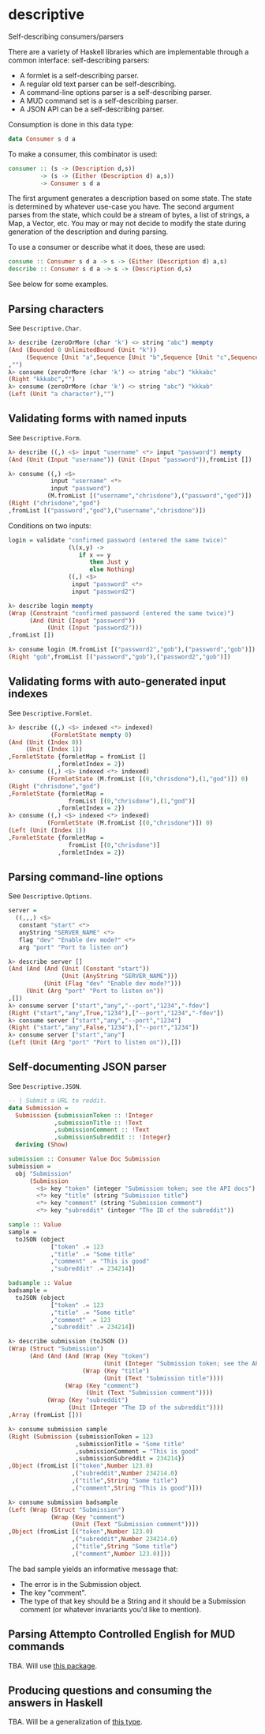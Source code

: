 descriptive
=====

Self-describing consumers/parsers

There are a variety of Haskell libraries which are implementable
through a common interface: self-describing parsers:

* A formlet is a self-describing parser.
* A regular old text parser can be self-describing.
* A command-line options parser is a self-describing parser.
* A MUD command set is a self-describing parser.
* A JSON API can be a self-describing parser.

Consumption is done in this data type:

``` haskell
data Consumer s d a
```

To make a consumer, this combinator is used:

``` haskell
consumer :: (s -> (Description d,s))
         -> (s -> (Either (Description d) a,s))
         -> Consumer s d a
```

The first argument generates a description based on some state. The
state is determined by whatever use-case you have. The second argument
parses from the state, which could be a stream of bytes, a list of
strings, a Map, a Vector, etc. You may or may not decide to modify the
state during generation of the description and during parsing.

To use a consumer or describe what it does, these are used:

``` haskell
consume :: Consumer s d a -> s -> (Either (Description d) a,s)
describe :: Consumer s d a -> s -> (Description d,s)
```

See below for some examples.

## Parsing characters

See `Descriptive.Char`.

``` haskell
λ> describe (zeroOrMore (char 'k') <> string "abc") mempty
(And (Bounded 0 UnlimitedBound (Unit "k"))
     (Sequence [Unit "a",Sequence [Unit "b",Sequence [Unit "c",Sequence []]]])
,"")
λ> consume (zeroOrMore (char 'k') <> string "abc") "kkkabc"
(Right "kkkabc","")
λ> consume (zeroOrMore (char 'k') <> string "abc") "kkkab"
(Left (Unit "a character"),"")
```

## Validating forms with named inputs

See `Descriptive.Form`.

``` haskell
λ> describe ((,) <$> input "username" <*> input "password") mempty
(And (Unit (Input "username")) (Unit (Input "password")),fromList [])

λ> consume ((,) <$>
            input "username" <*>
            input "password")
           (M.fromList [("username","chrisdone"),("password","god")])
(Right ("chrisdone","god")
,fromList [("password","god"),("username","chrisdone")])
```

Conditions on two inputs:

``` haskell
login = validate "confirmed password (entered the same twice)"
                 (\(x,y) ->
                    if x == y
                       then Just y
                       else Nothing)
                 ((,) <$>
                  input "password" <*>
                  input "password2")
```

``` haskell
λ> describe login mempty
(Wrap (Constraint "confirmed password (entered the same twice)")
      (And (Unit (Input "password"))
           (Unit (Input "password2")))
,fromList [])

λ> consume login (M.fromList [("password2","gob"),("password","gob")])
(Right "gob",fromList [("password","gob"),("password2","gob")])
```

## Validating forms with auto-generated input indexes

See `Descriptive.Formlet`.

``` haskell
λ> describe ((,) <$> indexed <*> indexed)
            (FormletState mempty 0)
(And (Unit (Index 0))
     (Unit (Index 1))
,FormletState {formletMap = fromList []
              ,formletIndex = 2})
λ> consume ((,) <$> indexed <*> indexed)
           (FormletState (M.fromList [(0,"chrisdone"),(1,"god")]) 0)
(Right ("chrisdone","god")
,FormletState {formletMap =
                 fromList [(0,"chrisdone"),(1,"god")]
              ,formletIndex = 2})
λ> consume ((,) <$> indexed <*> indexed)
           (FormletState (M.fromList [(0,"chrisdone")]) 0)
(Left (Unit (Index 1))
,FormletState {formletMap =
                 fromList [(0,"chrisdone")]
              ,formletIndex = 2})
```

## Parsing command-line options

See `Descriptive.Options`.

``` haskell
server =
  ((,,,) <$>
   constant "start" <*>
   anyString "SERVER_NAME" <*>
   flag "dev" "Enable dev mode?" <*>
   arg "port" "Port to listen on")
```

``` haskell
λ> describe server []
(And (And (And (Unit (Constant "start"))
               (Unit (AnyString "SERVER_NAME")))
          (Unit (Flag "dev" "Enable dev mode?")))
     (Unit (Arg "port" "Port to listen on"))
,[])
λ> consume server ["start","any","--port","1234","-fdev"]
(Right ("start","any",True,"1234"),["--port","1234","-fdev"])
λ> consume server ["start","any","--port","1234"]
(Right ("start","any",False,"1234"),["--port","1234"])
λ> consume server ["start","any"]
(Left (Unit (Arg "port" "Port to listen on")),[])
```

## Self-documenting JSON parser

See `Descriptive.JSON`.

``` haskell
-- | Submit a URL to reddit.
data Submission =
  Submission {submissionToken :: !Integer
             ,submissionTitle :: !Text
             ,submissionComment :: !Text
             ,submissionSubreddit :: !Integer}
  deriving (Show)

submission :: Consumer Value Doc Submission
submission =
  obj "Submission"
      (Submission
        <$> key "token" (integer "Submission token; see the API docs")
        <*> key "title" (string "Submission title")
        <*> key "comment" (string "Submission comment")
        <*> key "subreddit" (integer "The ID of the subreddit"))

sample :: Value
sample =
  toJSON (object
            ["token" .= 123
            ,"title" .= "Some title"
            ,"comment" .= "This is good"
            ,"subreddit" .= 234214])

badsample :: Value
badsample =
  toJSON (object
            ["token" .= 123
            ,"title" .= "Some title"
            ,"comment" .= 123
            ,"subreddit" .= 234214])
```

``` haskell
λ> describe submission (toJSON ())
(Wrap (Struct "Submission")
      (And (And (And (Wrap (Key "token")
                           (Unit (Integer "Submission token; see the API docs")))
                     (Wrap (Key "title")
                           (Unit (Text "Submission title"))))
                (Wrap (Key "comment")
                      (Unit (Text "Submission comment"))))
           (Wrap (Key "subreddit")
                 (Unit (Integer "The ID of the subreddit"))))
,Array (fromList []))

λ> consume submission sample
(Right (Submission {submissionToken = 123
                   ,submissionTitle = "Some title"
                   ,submissionComment = "This is good"
                   ,submissionSubreddit = 234214})
,Object (fromList [("token",Number 123.0)
                  ,("subreddit",Number 234214.0)
                  ,("title",String "Some title")
                  ,("comment",String "This is good")]))

λ> consume submission badsample
(Left (Wrap (Struct "Submission")
            (Wrap (Key "comment")
                  (Unit (Text "Submission comment"))))
,Object (fromList [("token",Number 123.0)
                  ,("subreddit",Number 234214.0)
                  ,("title",String "Some title")
                  ,("comment",Number 123.0)]))
```

The bad sample yields an informative message that:

* The error is in the Submission object.
* The key "comment".
* The type of that key should be a String and it should be a
  Submission comment (or whatever invariants you'd like to mention).

## Parsing Attempto Controlled English for MUD commands

TBA. Will use [this package](http://chrisdone.com/posts/attempto-controlled-english).

## Producing questions and consuming the answers in Haskell

TBA. Will be a generalization of [this type](https://github.com/chrisdone/exercise/blob/master/src/Exercise/Types.hs#L20).
